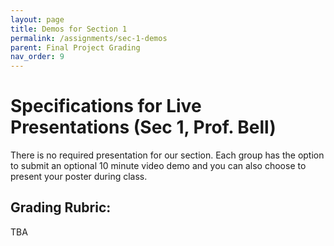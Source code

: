 ```yaml
---
layout: page
title: Demos for Section 1
permalink: /assignments/sec-1-demos
parent: Final Project Grading
nav_order: 9
---
```


# Specifications for Live Presentations (Sec 1, Prof. Bell)

There is no required presentation for our section. Each group has the option to submit an optional 10 minute video demo and you can also choose to present your poster during class.

## Grading Rubric:
TBA